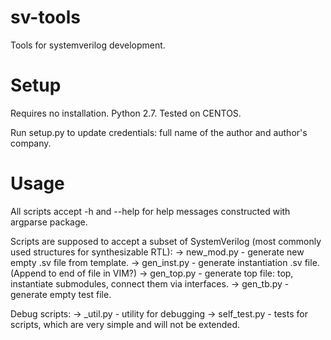 # sv-tools
Tools for systemverilog development.

# Setup
Requires no installation. Python 2.7. Tested on CENTOS.

Run setup.py to update credentials: full name of the author and author's company.

# Usage
All scripts accept -h and --help for help messages constructed with argparse package.

Scripts are supposed to accept a subset of SystemVerilog (most commonly used structures for synthesizable RTL):
 -> new_mod.py - generate new empty .sv file from template.
 -> gen_inst.py - generate instantiation .sv file. (Append to end of file in VIM?) 
 -> gen_top.py - generate top file: top, instantiate submodules, connect them via interfaces.
 -> gen_tb.py - generate empty test file.
 
Debug scripts:
  -> _util.py - utility for debugging
  -> self_test.py - tests for scripts, which are very simple and will not be extended.
